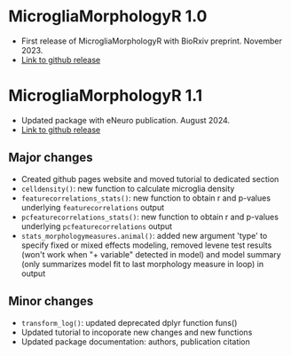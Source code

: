 # MicrogliaMorphologyR 1.0

* First release of MicrogliaMorphologyR with BioRxiv preprint. November 2023.
* [Link to github release](https://github.com/ciernialab/MicrogliaMorphologyR/releases/tag/v1.0)

# MicrogliaMorphologyR 1.1

* Updated package with eNeuro publication. August 2024.
* [Link to github release]()

## Major changes
* Created github pages website and moved tutorial to dedicated section
* `celldensity()`: new function to calculate microglia density
* `featurecorrelations_stats()`: new function to obtain r and p-values underlying `featurecorrelations` output
* `pcfeaturecorrelations_stats()`: new function to obtain r and p-values underlying `pcfeaturecorrelations` output
* `stats_morphologymeasures.animal()`: added new argument 'type' to specify fixed or mixed effects modeling, removed levene test results (won't work when "+ variable" detected in model) and model summary (only summarizes model fit to last morphology measure in loop) in output

## Minor changes
* `transform_log()`: updated deprecated dplyr function funs()
* Updated tutorial to incoporate new changes and new functions
* Updated package documentation: authors, publication citation
